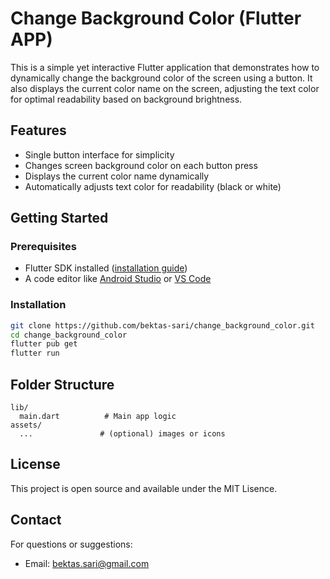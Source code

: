 # Change Background Color (Flutter APP)

This is a simple yet interactive Flutter application that demonstrates how to dynamically change the background color of the screen using a button. 
It also displays the current color name on the screen, adjusting the text color for optimal readability based on background brightness.

## Features

* Single button interface for simplicity
* Changes screen background color on each button press
* Displays the current color name dynamically
* Automatically adjusts text color for readability (black or white)

## Getting Started

### Prerequisites

* Flutter SDK installed ([installation guide](https://flutter.dev/docs/get-started/install))
* A code editor like [Android Studio](https://developer.android.com/studio) or [VS Code](https://code.visualstudio.com/)

### Installation

```bash
git clone https://github.com/bektas-sari/change_background_color.git
cd change_background_color
flutter pub get
flutter run
```

## Folder Structure

```
lib/
  main.dart          # Main app logic
assets/
  ...               # (optional) images or icons
```

## License

This project is open source and available under the MIT Lisence.

## Contact

For questions or suggestions:

* Email: [bektas.sari@gmail.com](mailto:bektas.sari@gmail.com)

